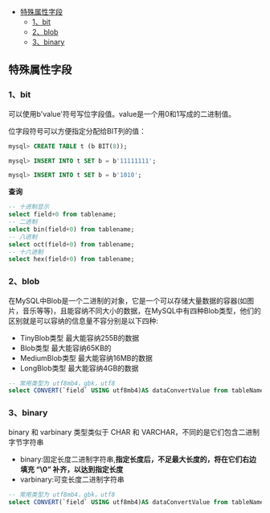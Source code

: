 - [特殊属性字段](#特殊属性字段)
  - [1、bit](#1bit)
  - [2、blob](#2blob)
  - [3、binary](#3binary)

## 特殊属性字段
### 1、bit
可以使用b'value'符号写位字段值。value是一个用0和1写成的二进制值。

位字段符号可以方便指定分配给BIT列的值：

```sql
mysql> CREATE TABLE t (b BIT(8));

mysql> INSERT INTO t SET b = b'11111111';

mysql> INSERT INTO t SET b = b'1010';
```

**查询**
```sql
-- 十进制显示
select field+0 from tablename; 
-- 二进制
select bin(field+0) from tablename;
-- 八进制
select oct(field+0) from tablename; 
-- 十六进制
select hex(field+0) from tablename; 
```

### 2、blob

在MySQL中Blob是一个二进制的对象，它是一个可以存储大量数据的容器(如图片，音乐等等)，且能容纳不同大小的数据，在MySQL中有四种Blob类型，他们的区别就是可以容纳的信息量不容分别是以下四种:

- TinyBlob类型  最大能容纳255B的数据
- Blob类型  最大能容纳65KB的
- MediumBlob类型  最大能容纳16MB的数据
- LongBlob类型  最大能容纳4GB的数据

```sql
-- 常用类型为 utf8mb4，gbk，utf8
select CONVERT(`field` USING utf8mb4)AS dataConvertValue from tableName;
```

### 3、binary

binary 和 varbinary 类型类似于 CHAR 和 VARCHAR，不同的是它们包含二进制字节字符串
- binary:固定长度二进制字符串,**指定长度后，不足最大长度的，将在它们右边填充 “\0” 补齐，以达到指定长度**
- varbinary:可变长度二进制字符串

```sql
-- 常用类型为 utf8mb4，gbk，utf8
select CONVERT(`field` USING utf8mb4)AS dataConvertValue from tableName;
```
